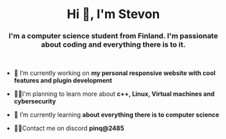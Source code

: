 <h1 align="center">Hi 👋, I'm Stevon</h1>
<h3 align="center">I'm a computer science student from Finland. I'm passionate about coding and everything there is to it.</h3>
  <br>

- 🔭 I’m currently working on **my personal responsive website with cool features and plugin development**

- 👨‍💻I'm planning to learn more about **c++, Linux,  Virtual machines and cybersecurity**

- 🌱 I’m currently learning **about everything there is to computer science**

- 🙋‍♂️Contact me on discord **pinq@2485**

<p align="left">
</p>
